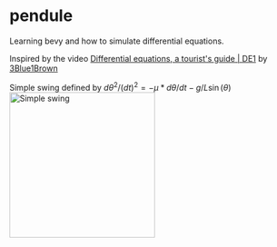 # pendule

Learning bevy and how to simulate differential equations.

Inspired by the video [Differential equations, a tourist's guide | DE1](https://www.youtube.com/watch?v=p_di4Zn4wz4) by [3Blue1Brown](https://www.youtube.com/@3blue1brown)

Simple swing defined by $d\theta^2/(dt)^2 = -\mu*d\theta/dt - g/L\sin(\theta)$
<img src="./res/simple-swing.gif" alt="Simple swing" width="256">